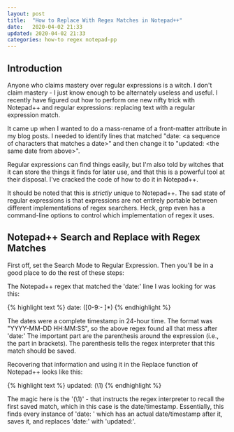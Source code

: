 ```yaml
---
layout: post
title:  "How to Replace With Regex Matches in Notepad++"
date:   2020-04-02 21:33
updated: 2020-04-02 21:33
categories: how-to regex notepad-pp
---
```



## Introduction ##

Anyone who claims mastery over regular expressions is a witch. I don't claim mastery - I just know enough to be alternately useless and useful. I recently have figured out how to perform one new nifty trick with Notepad++ and regular expressions: replacing text with a regular expression match.

It came up when I wanted to do a mass-rename of a front-matter attribute in my blog posts. I needed to identify lines that matched "date: \<a sequence of characters that matches a date\>" and then change it to "updated: \<the same date from above\>".

Regular expressions can find things easily, but I'm also told by witches that it can store the things it finds for later use, and that this is a powerful tool at their disposal. I've cracked the code of how to do it in Notepad++.

It should be noted that this is *strictly* unique to Notepad++. The sad state of regular expressions is that expressions are not entirely portable between different implementations of regex searchers. Heck, grep even has a command-line options to control which implementation of regex it uses.

## Notepad++ Search and Replace with Regex Matches ##

First off, set the Search Mode to Regular Expression. Then you'll be in a good place to do the rest of these steps:

The Notepad++ regex that matched the 'date:' line I was looking for was this:

{% highlight text %}
date:   ([0-9\:\- ]*)
{% endhighlight %}

The dates were a complete timestamp in 24-hour time. The format was "YYYY-MM-DD HH:MM:SS", so the above regex found all that mess after 'date:' The important part are the parenthesis around the expression (i.e., the part in brackets). The parenthesis tells the regex interpreter that this match should be saved. 

Recovering that information and using it in the Replace function of Notepad++ looks like this:

{% highlight text %}
updated: (\1)
{% endhighlight %}

The magic here is the '(\1)' - that instructs the regex interpreter to recall the first saved match, which in this case is the date/timestamp. Essentially, this finds every instance of 'date: ' which has an actual date/timestamp after it, saves it, and replaces 'date:' with 'updated:'.


